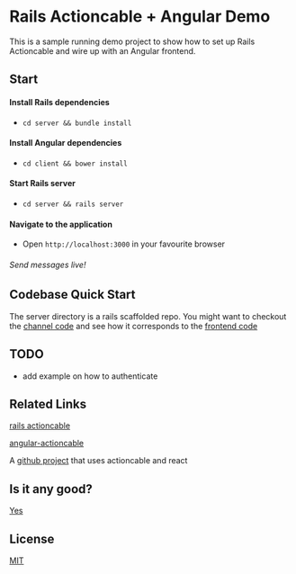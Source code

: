 # Rails Actioncable + Angular Demo

This is a sample running demo project to show how to set up Rails Actioncable and wire up with an Angular frontend.

## Start


#### Install Rails dependencies
 - `cd server && bundle install`

#### Install Angular dependencies
 - `cd client && bower install`

#### Start Rails server
 - `cd server && rails server`

#### Navigate to the application
 - Open `http://localhost:3000` in your favourite browser

###### Send messages live!


## Codebase Quick Start

The server directory is a rails scaffolded repo. You might want to checkout the [channel code](https://github.com/Neil-Ni/rails5-actioncable-angular-demo/blob/master/server/app/channels/chat_channel.rb#L1-L19) and see how it corresponds to the [frontend code](https://github.com/Neil-Ni/rails5-actioncable-angular-demo/blob/master/client/index.html#L50-L61)

## TODO

- add example on how to authenticate


## Related Links

[rails actioncable](https://github.com/rails/rails/tree/master/actioncable)

[angular-actioncable](https://github.com/angular-actioncable/angular-actioncable)

A [github project](https://github.com/deploysage/deploysage) that uses actioncable and react

## Is it any good?

[Yes](http://news.ycombinator.com/item?id=3067434)

## License

[MIT](https://github.com/Neil-Ni/rails5-actioncable-angular-demo/blob/master/LICENSE)
